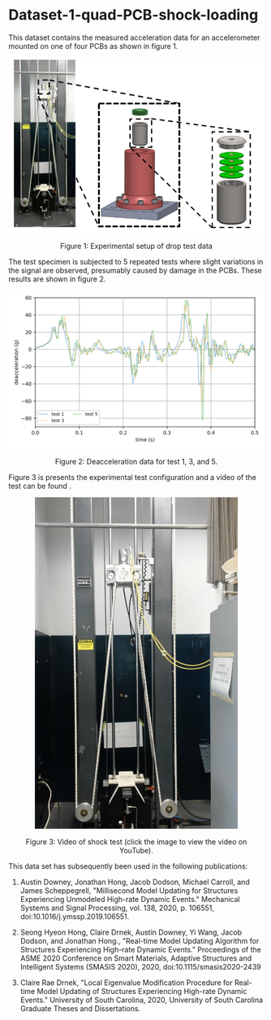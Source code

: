 # Dataset-1-quad-PCB-shock-loading
This dataset contains the measured acceleration data for an accelerometer mounted on one of four PCBs as shown in figure 1.  



<p align="center">
<img src="images/test_setup.png" alt="drawing" width="600"/>
</p>
<p align="center">
Figure 1: Experimental setup of drop test data
</p>

The test specimen is subjected to 5 repeated tests where slight variations in the signal are observed, presumably caused by damage in the PCBs. These results are shown in figure 2. 

<p align="center">
<img src="images/candata.png" alt="drawing" width="600"/>
</p>
<p align="center">
Figure 2: Deacceleration data for test 1, 3, and 5. 
</p>

Figure 3 is presents the experimental test configuration and a video of the test can be found <a href="https://www.youtube.com/watch?v=Azxv1YyBkQw&ab_channel=ARTS-LabattheUniversityofSouthCarolina"> <here> </a>. 



<p align="center">
<a href="https://www.youtube.com/watch?v=Azxv1YyBkQw&ab_channel=ARTS-LabattheUniversityofSouthCarolina"><img src="images/shock_test_system.png" alt="Shock test impact testing" width="400"></a>  
</p>
<p align="center">
Figure 3: Video of shock test (click the image to view the video on YouTube). 
</p>



This data set has subsequently been used in the following publications:
1. Austin Downey, Jonathan Hong, Jacob Dodson, Michael Carroll, and James Scheppegrell, "Millisecond Model Updating for Structures Experiencing Unmodeled High-rate Dynamic Events." Mechanical Systems and Signal Processing, vol. 138, 2020, p. 106551, doi:10.1016/j.ymssp.2019.106551.

1. Seong Hyeon Hong, Claire Drnek, Austin Downey, Yi Wang, Jacob Dodson, and Jonathan Hong., "Real-time Model Updating Algorithm for Structures Experiencing High-rate Dynamic Events." Proceedings of the ASME 2020 Conference on Smart Materials, Adaptive Structures and Intelligent Systems (SMASIS 2020), 2020, doi:10.1115/smasis2020-2439

1. Claire Rae Drnek, "Local Eigenvalue Modification Procedure for Real-time Model Updating of Structures Experiencing High-rate Dynamic Events." University of South Carolina, 2020, University of South Carolina Graduate Theses and Dissertations.






















